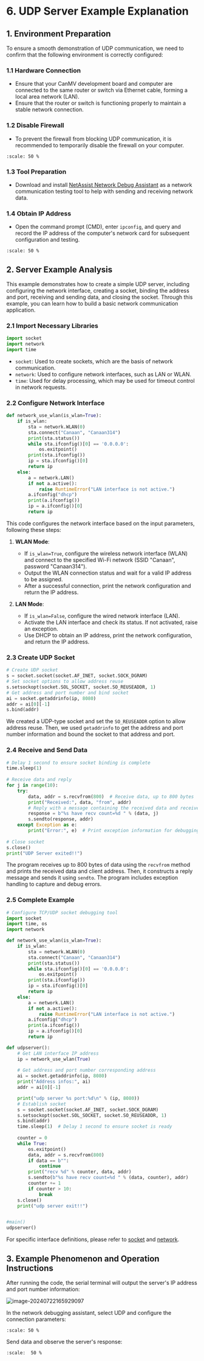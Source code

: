 # 6. UDP Server Example Explanation

## 1. Environment Preparation

To ensure a smooth demonstration of UDP communication, we need to confirm that the following environment is correctly configured:

### 1.1 Hardware Connection

- Ensure that your CanMV development board and computer are connected to the same router or switch via Ethernet cable, forming a local area network (LAN).
- Ensure that the router or switch is functioning properly to maintain a stable network connection.

### 1.2 Disable Firewall

- To prevent the firewall from blocking UDP communication, it is recommended to temporarily disable the firewall on your computer.

```{image} ../images/network/image-20240722145319713.png
:scale: 50 %
```

### 1.3 Tool Preparation

- Download and install [NetAssist Network Debug Assistant](https://www.cmsoft.cn/resource/102.html) as a network communication testing tool to help with sending and receiving network data.

### 1.4 Obtain IP Address

- Open the command prompt (CMD), enter `ipconfig`, and query and record the IP address of the computer's network card for subsequent configuration and testing.

```{image} ../images/network/image-20240722145500693.png
:scale: 50 %
```

## 2. Server Example Analysis

This example demonstrates how to create a simple UDP server, including configuring the network interface, creating a socket, binding the address and port, receiving and sending data, and closing the socket. Through this example, you can learn how to build a basic network communication application.

### 2.1 Import Necessary Libraries

```python
import socket  
import network  
import time
```

- `socket`: Used to create sockets, which are the basis of network communication.
- `network`: Used to configure network interfaces, such as LAN or WLAN.
- `time`: Used for delay processing, which may be used for timeout control in network requests.

### 2.2 Configure Network Interface

```python
def network_use_wlan(is_wlan=True):
    if is_wlan:
        sta = network.WLAN(0)
        sta.connect("Canaan", "Canaan314")
        print(sta.status())
        while sta.ifconfig()[0] == '0.0.0.0':
            os.exitpoint()
        print(sta.ifconfig())
        ip = sta.ifconfig()[0]
        return ip
    else:
        a = network.LAN()
        if not a.active():
            raise RuntimeError("LAN interface is not active.")
        a.ifconfig("dhcp")
        print(a.ifconfig())
        ip = a.ifconfig()[0]
        return ip
```

This code configures the network interface based on the input parameters, following these steps:

1. **WLAN Mode**:
   - If `is_wlan=True`, configure the wireless network interface (WLAN) and connect to the specified Wi-Fi network (SSID "Canaan", password "Canaan314").
   - Output the WLAN connection status and wait for a valid IP address to be assigned.
   - After a successful connection, print the network configuration and return the IP address.

1. **LAN Mode**:
   - If `is_wlan=False`, configure the wired network interface (LAN).
   - Activate the LAN interface and check its status. If not activated, raise an exception.
   - Use DHCP to obtain an IP address, print the network configuration, and return the IP address.

### 2.3 Create UDP Socket

```python
# Create UDP socket  
s = socket.socket(socket.AF_INET, socket.SOCK_DGRAM)   
# Set socket options to allow address reuse  
s.setsockopt(socket.SOL_SOCKET, socket.SO_REUSEADDR, 1)   
# Get address and port number and bind socket  
ai = socket.getaddrinfo(ip, 8080)  
addr = ai[0][-1]  
s.bind(addr)
```

We created a UDP-type socket and set the `SO_REUSEADDR` option to allow address reuse. Then, we used `getaddrinfo` to get the address and port number information and bound the socket to that address and port.

### 2.4 Receive and Send Data

```python
# Delay 1 second to ensure socket binding is complete  
time.sleep(1)  
   
# Receive data and reply  
for j in range(10):  
    try:  
        data, addr = s.recvfrom(800)  # Receive data, up to 800 bytes  
        print("Received:", data, "from", addr)  
        # Reply with a message containing the received data and receive count  
        response = b"%s have recv count=%d " % (data, j)  
        s.sendto(response, addr)  
    except Exception as e:  
        print("Error:", e)  # Print exception information for debugging  
   
# Close socket  
s.close()  
print("UDP Server exited!!")
```

The program receives up to 800 bytes of data using the `recvfrom` method and prints the received data and client address. Then, it constructs a reply message and sends it using `sendto`. The program includes exception handling to capture and debug errors.

### 2.5 Complete Example

```python
# Configure TCP/UDP socket debugging tool
import socket
import time, os
import network

def network_use_wlan(is_wlan=True):
    if is_wlan:
        sta = network.WLAN(0)
        sta.connect("Canaan", "Canaan314")
        print(sta.status())
        while sta.ifconfig()[0] == '0.0.0.0':
            os.exitpoint()
        print(sta.ifconfig())
        ip = sta.ifconfig()[0]
        return ip
    else:
        a = network.LAN()
        if not a.active():
            raise RuntimeError("LAN interface is not active.")
        a.ifconfig("dhcp")
        print(a.ifconfig())
        ip = a.ifconfig()[0]
        return ip

def udpserver():
    # Get LAN interface IP address
    ip = network_use_wlan(True)
      
    # Get address and port number corresponding address
    ai = socket.getaddrinfo(ip, 8080)
    print("Address infos:", ai)
    addr = ai[0][-1]

    print("udp server %s port:%d\n" % (ip, 8080))
    # Establish socket
    s = socket.socket(socket.AF_INET, socket.SOCK_DGRAM)
    s.setsockopt(socket.SOL_SOCKET, socket.SO_REUSEADDR, 1)
    s.bind(addr)
    time.sleep(1)  # Delay 1 second to ensure socket is ready
  
    counter = 0
    while True:
        os.exitpoint()
        data, addr = s.recvfrom(800)
        if data == b"":
            continue
        print("recv %d" % counter, data, addr)
        s.sendto(b"%s have recv count=%d " % (data, counter), addr)
        counter += 1
        if counter > 10:
            break
    s.close()
    print("udp server exit!!")


#main()
udpserver()
```

For specific interface definitions, please refer to [socket](../../api/extmod/K230_CanMV_socket_API_Manual.md) and [network](../../api/extmod/K230_CanMV_network_API_Manual.md).

## 3. Example Phenomenon and Operation Instructions

After running the code, the serial terminal will output the server's IP address and port number information:

![image-20240722165929097](../../../zh/example/images/network/image-20240722165929097.png)

In the network debugging assistant, select UDP and configure the connection parameters:

```{image} ../images/network/image-20240722170233348.png
:scale: 50 %
```

Send data and observe the server's response:

```{image} ../images/network/image-20240722170412175.png
:scale:  50 %
```
